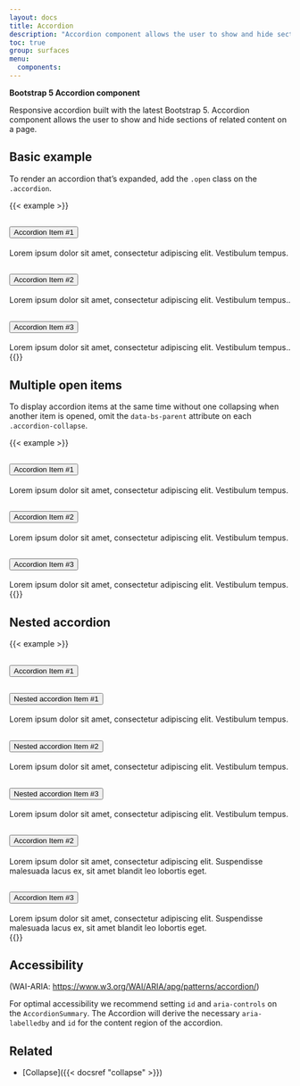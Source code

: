 ```yaml
---
layout: docs
title: Accordion
description: "Accordion component allows the user to show and hide sections of related content on a page."
toc: true
group: surfaces
menu:
  components:    
---
```


**Bootstrap 5 Accordion component**

Responsive accordion built with the latest Bootstrap 5. Accordion component allows the user to show and hide sections of related content on a page.

## Basic example

To render an accordion that’s expanded, add the `.open` class on the `.accordion`.

{{< example >}}
<div class="accordion" id="accordionExample">
  <div class="accordion-item">
    <h2 class="accordion-header" id="headingOne">
      <button class="accordion-button" type="button" data-bs-toggle="collapse" data-bs-target="#collapseOne" aria-expanded="true" aria-controls="collapseOne">
        Accordion Item #1
      </button>
    </h2>
    <div id="collapseOne" class="accordion-collapse collapse show" aria-labelledby="headingOne" data-bs-parent="#accordionExample">
      <div class="accordion-body">
        Lorem ipsum dolor sit amet, consectetur adipiscing elit. Vestibulum tempus.
      </div>
    </div>
  </div>
  <div class="accordion-item">
    <h2 class="accordion-header" id="headingTwo">
      <button class="accordion-button collapsed" type="button" data-bs-toggle="collapse" data-bs-target="#collapseTwo" aria-expanded="false" aria-controls="collapseTwo">
        Accordion Item #2
      </button>
    </h2>
    <div id="collapseTwo" class="accordion-collapse collapse" aria-labelledby="headingTwo" data-bs-parent="#accordionExample">
      <div class="accordion-body">
        Lorem ipsum dolor sit amet, consectetur adipiscing elit. Vestibulum tempus..
      </div>
    </div>
  </div>
  <div class="accordion-item">
    <h2 class="accordion-header" id="headingThree">
      <button class="accordion-button collapsed" type="button" data-bs-toggle="collapse" data-bs-target="#collapseThree" aria-expanded="false" aria-controls="collapseThree">
        Accordion Item #3
      </button>
    </h2>
    <div id="collapseThree" class="accordion-collapse collapse" aria-labelledby="headingThree" data-bs-parent="#accordionExample">
      <div class="accordion-body">
        Lorem ipsum dolor sit amet, consectetur adipiscing elit. Vestibulum tempus..
      </div>
    </div>
  </div>
</div>
{{</ example >}}

## Multiple open items

To display accordion items at the same time without one collapsing when another item is opened, omit the `data-bs-parent` attribute on each `.accordion-collapse`.

{{< example >}}
<div class="accordion" id="accordionPanelsStayOpenExample">
  <div class="accordion-item">
    <h2 class="accordion-header" id="panelsStayOpen-headingOne">
      <button class="accordion-button collapsed" type="button" data-bs-toggle="collapse" data-bs-target="#panelsStayOpen-collapseOne" aria-expanded="false" aria-controls="panelsStayOpen-collapseOne">
        Accordion Item #1
      </button>
    </h2>
    <div id="panelsStayOpen-collapseOne" class="accordion-collapse collapse" aria-labelledby="panelsStayOpen-headingOne">
      <div class="accordion-body">
        Lorem ipsum dolor sit amet, consectetur adipiscing elit. Vestibulum tempus.
      </div>
    </div>
  </div>
  <div class="accordion-item">
    <h2 class="accordion-header" id="panelsStayOpen-headingTwo">
      <button class="accordion-button collapsed" type="button" data-bs-toggle="collapse" data-bs-target="#panelsStayOpen-collapseTwo" aria-expanded="false" aria-controls="panelsStayOpen-collapseTwo">
        Accordion Item #2
      </button>
    </h2>
    <div id="panelsStayOpen-collapseTwo" class="accordion-collapse collapse" aria-labelledby="panelsStayOpen-headingTwo">
      <div class="accordion-body">
        Lorem ipsum dolor sit amet, consectetur adipiscing elit. Vestibulum tempus.
      </div>
    </div>
  </div>
  <div class="accordion-item">
    <h2 class="accordion-header" id="panelsStayOpen-headingThree">
      <button class="accordion-button collapsed" type="button" data-bs-toggle="collapse" data-bs-target="#panelsStayOpen-collapseThree" aria-expanded="false" aria-controls="panelsStayOpen-collapseThree">
        Accordion Item #3
      </button>
    </h2>
    <div id="panelsStayOpen-collapseThree" class="accordion-collapse collapse" aria-labelledby="panelsStayOpen-headingThree">
      <div class="accordion-body">
        Lorem ipsum dolor sit amet, consectetur adipiscing elit. Vestibulum tempus.
      </div>
    </div>
  </div>
</div>
{{</ example >}}

## Nested accordion

{{< example >}}
<div class="accordion" id="accordionExample">
  <div class="accordion-item">
    <h2 class="accordion-header" id="headingOne">
      <button class="accordion-button" type="button" data-bs-toggle="collapse" data-bs-target="#collapseOne" aria-expanded="true" aria-controls="collapseOne">
        Accordion Item #1
      </button>
    </h2>
    <div id="collapseOne" class="accordion-collapse collapse show" aria-labelledby="headingOne" data-bs-parent="#accordionExample">
      <div class="accordion-body">
        <div class="accordion px-3" id="accordionPanelsStayOpenExample">
          <div class="accordion-item">
            <h2 class="accordion-header" id="panelsStayOpen-headingOne">
              <button class="accordion-button" type="button" data-bs-toggle="collapse" data-bs-target="#panelsStayOpen-collapseOne" aria-expanded="false" aria-controls="panelsStayOpen-collapseOne">
                Nested accordion Item #1
              </button>
            </h2>
            <div id="panelsStayOpen-collapseOne" class="accordion-collapse collapse" aria-labelledby="panelsStayOpen-headingOne">
              <div class="accordion-body">
                Lorem ipsum dolor sit amet, consectetur adipiscing elit. Vestibulum tempus.
              </div>
            </div>
          </div>
          <div class="accordion-item">
            <h2 class="accordion-header" id="panelsStayOpen-headingTwo">
              <button class="accordion-button collapsed" type="button" data-bs-toggle="collapse" data-bs-target="#panelsStayOpen-collapseTwo" aria-expanded="false" aria-controls="panelsStayOpen-collapseTwo">
               Nested accordion Item #2
              </button>
            </h2>
            <div id="panelsStayOpen-collapseTwo" class="accordion-collapse collapse" aria-labelledby="panelsStayOpen-headingTwo">
              <div class="accordion-body">
                Lorem ipsum dolor sit amet, consectetur adipiscing elit. Vestibulum tempus.
              </div>
            </div>
          </div>
          <div class="accordion-item border-bottom-0">
            <h2 class="accordion-header" id="panelsStayOpen-headingThree">
              <button class="accordion-button collapsed" type="button" data-bs-toggle="collapse" data-bs-target="#panelsStayOpen-collapseThree" aria-expanded="false" aria-controls="panelsStayOpen-collapseThree">
                Nested accordion Item #3
              </button>
            </h2>
            <div id="panelsStayOpen-collapseThree" class="accordion-collapse collapse" aria-labelledby="panelsStayOpen-headingThree">
              <div class="accordion-body">
                Lorem ipsum dolor sit amet, consectetur adipiscing elit. Vestibulum tempus.
              </div>
            </div>
          </div>
        </div>
      </div>
    </div>
  </div>
  <div class="accordion-item">
    <h2 class="accordion-header" id="headingTwo">
      <button class="accordion-button collapsed" type="button" data-bs-toggle="collapse" data-bs-target="#collapseTwo" aria-expanded="false" aria-controls="collapseTwo">
        Accordion Item #2
      </button>
    </h2>
    <div id="collapseTwo" class="accordion-collapse collapse" aria-labelledby="headingTwo" data-bs-parent="#accordionExample">
      <div class="accordion-body">
        Lorem ipsum dolor sit amet, consectetur adipiscing elit. Suspendisse malesuada lacus ex, sit amet blandit leo lobortis eget.
      </div>
    </div>
  </div>
  <div class="accordion-item">
    <h2 class="accordion-header" id="headingThree">
      <button class="accordion-button collapsed" type="button" data-bs-toggle="collapse" data-bs-target="#collapseThree" aria-expanded="false" aria-controls="collapseThree">
        Accordion Item #3
      </button>
    </h2>
    <div id="collapseThree" class="accordion-collapse collapse" aria-labelledby="headingThree" data-bs-parent="#accordionExample">
      <div class="accordion-body">
        Lorem ipsum dolor sit amet, consectetur adipiscing elit. Suspendisse malesuada lacus ex, sit amet blandit leo lobortis eget.
      </div>
    </div>
  </div>
</div>
{{</ example >}}

## Accessibility 

(WAI-ARIA: https://www.w3.org/WAI/ARIA/apg/patterns/accordion/)

For optimal accessibility we recommend setting `id` and `aria-controls` on the `AccordionSummary`. The Accordion will derive the necessary `aria-labelledby` and `id` for the content region of the accordion.

## Related

- [Collapse]({{< docsref "collapse" >}})


